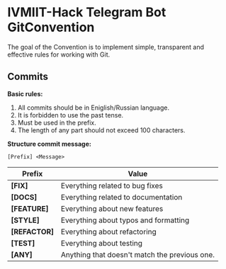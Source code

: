 # IVMIIT-Hack Telegram Bot GitConvention
The goal of the Convention is to implement simple, transparent and effective rules for working with Git.

## Commits
**Basic rules:** 
1. All commits should be in Eniglish/Russian language. 
2. It is forbidden to use the past tense.
3. Must be used in the prefix. 
4. The length of any part should not exceed 100 characters.


**Structure commit message:**

```
[Prefix] <Message>                             
```

| Prefix | Value |
| ------- | -------- |
| **[FIX]** | Everything related to bug fixes |
| **[DOCS]** | Everything related to documentation |
| **[FEATURE]** | Everything about new features |
| **[STYLE]** | Everything about typos and formatting |
| **[REFACTOR]** | Everything about refactoring |
| **[TEST]** | Everything about testing |
| **[ANY]** | Anything that doesn't match the previous one. | 
